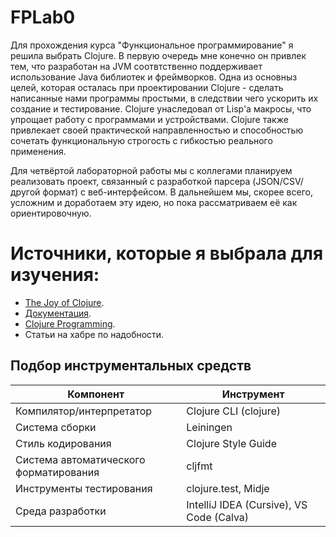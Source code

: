 # FPLab0

Для прохождения курса "Функциональное программирование" я решила выбрать Clojure. В первую очередь мне конечно он привлек тем, что разработан на JVM соотвтственно поддерживает использование Java библиотек и фреймворков. Одна из основныз целей, которая осталась при проектировании Clojure - сделать написанные нами программы простыми, в следствии чего ускорить их создание и тестирование. Clojure унаследовал от Lisp'a макросы, что упрощает работу с программами и устройствами. Clojure также привлекает своей практической направленностью и способностью сочетать функциональную строгость с гибкостью реального применения. 


Для четвёртой лабораторной работы мы с коллегами планируем реализовать проект, связанный с разработкой парсера (JSON/CSV/другой формат) с веб-интерфейсом. В дальнейшем мы, скорее всего, усложним и доработаем эту идею, но пока рассматриваем её как ориентировочную. 

# Источники, которые я выбрала для изучения: 
- [The Joy of Clojure](https://github.com/em7/clojure-ebook-1/blob/master/The%20Joy%20of%20Clojure%2C%202nd%20Edition.pdf).
- [Документация](https://clojure.org/).
- [Clojure Programming](https://github.com/em7/clojure-ebook-1/blob/master/Clojure%20Programming.pdf).
- Статьи на хабре по надобности.


## Подбор инструментальных средств

| Компонент                          | Инструмент                                |
|------------------------------------|-------------------------------------------|
| Компилятор/интерпретатор            | Clojure CLI (clojure)                      |
| Система сборки                      | Leiningen                                 |
| Стиль кодирования                   | Clojure Style Guide                        |
| Система автоматического форматирования | cljfmt                                   |
| Инструменты тестирования            | clojure.test, Midje                        |
| Среда разработки                    | IntelliJ IDEA (Cursive), VS Code (Calva)   |
